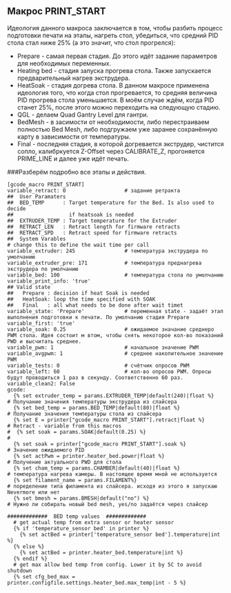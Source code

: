 ## Макрос PRINT_START

Идеология данного макроса заключается в том, чтобы разбить процесс подготовки печати на этапы, нагреть стол, убедиться, что средний PID стола стал ниже 25% (а это значит, что стол прогрелся):
- Prepare - самая первая стадия. До этого идёт задание параметров для необходимых переменных.
- Heating bed - стадия запуска прогрева стола. Также запускается предварительный нагрев экструдера.
- HeatSoak - стадия догрева стола. В данном макросе применена идеология того, что когда стол прогревается, то средняя величина PID прогрева стола уменьшается. В моём случае ждём, когда PID станет 25%, после этого можно переходить на следующую стадию.
- QGL - делаем Quad Gantry Level для гантри.
- BedMesh - в засимости от необходимости, либо перестраиваем полностью Bed Mesh, либо подгружаем уже заранее сохранённую карту в зависимости от температуры.
- Final - последняя стадия, в которой догревается экструдер, чистится сопло, калибркуется Z-Offset через CALIBRATE_Z, прогоняется PRIME_LINE и далее уже идёт печать.

###Разберём подробно все этапы и действия.

```
[gcode_macro PRINT_START]
variable_retract: 0                   # задание ретракта
##  User Paramaters
##  BED_TEMP      : Target temperature for the Bed. Is also used to decide 
##                  if heatsoak is needed
##  EXTRUDER_TEMP : Target temperature for the Extruder
##  RETRACT_LEN   : Retract length for firmware retracts
##  RETRACT_SPD   : Retract speed for firmware retracts
##  System Varables
# change this to define the wait time per call
variable_extruder: 245                # температура экструдера по умолчанию
variable_extruder_pre: 171            # температура преднагрева экструдера по умолчанию
variable_bed: 100                     # температура стола по умолчанию
variable_print_info: 'true'
## Valid state 
##   Prepare : decision if heat Soak is needed 
##   HeatSoak: loop the time specified with SOAK
##   Final   : all what needs to be done after wait timet
variable_state: 'Prepare'             # переменная state - задаёт этап выполнения подготовки к печати. По умолчанию стадия Prepare
variable_first: 'true'
variable_soak: 0.25                   # ожидаемое значание среднеро PWM стола. Идея состоит м втом, чтобы снять некоторое кол-во показаний PWD и высчитать среднее.
variable_pwm: 1                       # начальное значение PWM
variable_avgpwm: 1                    # среднее накопительное значение PWM
variable_tests: 0                     # счётчик опросов PWM
variable_left: 60                     # кол-во опросов PWM. Опросы будут проводиться 1 раз в секунду. Соответственно 60 раз.
variable_clean2: False
gcode:
  {% set extruder_temp = params.EXTRUDER_TEMP|default(240)|float %}   # Получание значения температуры экструдера из слайсера
  {% set bed_temp = params.BED_TEMP|default(80)|float %}              # Получание значения температуры стола из слайсера
  {% set E = printer["gcode_macro PRINT_START"].retract|float %}      # Retract - variable from this macros
#  {% set soak = params.SOAK|default(0.25) %}                         # 
  {% set soak = printer["gcode_macro PRINT_START"].soak %}            # Значение ожидаемого PID
  {% set actPwm = printer.heater_bed.power|float %}                   # Получение актуального PWD для стола
  {% set cham_temp = params.CHAMBER|default(40)|float %}              # температура нагрева камеры. В настоящее время мной не используется
  {% set filament_name = params.FILAMENT%}                            # поределение типа филамента из слайсера. исходя из этого я запускаю Nevermore или нет
  {% set bmesh = params.BMESH|default("no") %}                        # Нужно ли собирать новый bed mesh, yes/no задаётся через слайсер

#############  BED temp values  #############
  # get actual temp from extra sensor or heater sensor
  {% if 'temperature_sensor bed' in printer %}
    {% set actBed = printer['temperature_sensor bed'].temperature|int %}
  {% else %}
    {% set actBed = printer.heater_bed.temperature|int %}
  {% endif %}
  # get max allow bed temp from config. Lower it by 5C to avoid shutdown
  {% set cfg_bed_max = printer.configfile.settings.heater_bed.max_temp|int - 5 %}
```
